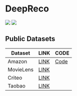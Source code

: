 # DeepReco

<p align="left">
  <img src='https://img.shields.io/badge/License-MIT-blue'>
  <img src='https://img.shields.io/badge/python-3.8+-blue'>
</p> 

## Public Datasets
| Dataset | LINK | CODE |
| -------- | -------- | -------- |
| Amazon | [LINK](https://nijianmo.github.io/amazon/index.html) | [Code](./datasets/Amazon/amazon_process.py) |
| MovieLens | [LINK](https://grouplens.org/datasets/movielens/) | |
| Criteo | [LINK](https://www.kaggle.com/datasets/mrkmakr/criteo-dataset?resource=download) | |
| Taobao | [LINK](https://tianchi.aliyun.com/dataset/649) | |